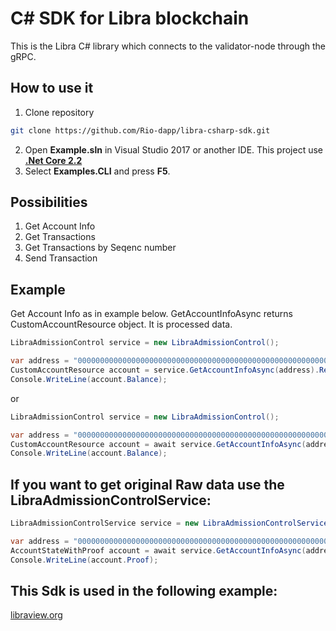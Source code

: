 # C# SDK for Libra blockchain

This is the Libra C# library which connects to the validator-node through the gRPC.

## How to use it

1. Clone repository
```bash
git clone https://github.com/Rio-dapp/libra-csharp-sdk.git
```
2. Open **Example.sln** in Visual Studio 2017 or another IDE. This project use [**.Net Core 2.2**](https://dotnet.microsoft.com/download/dotnet-core/2.2)
3. Select **Examples.CLI** and press **F5**.

## Possibilities

1. Get Account Info
2. Get Transactions
3. Get Transactions by Seqenc number
4. Send Transaction

## Example

Get Account Info as in example below. GetAccountInfoAsync returns CustomAccountResource object. It is processed data.

```csharp
LibraAdmissionControl service = new LibraAdmissionControl();

var address = "0000000000000000000000000000000000000000000000000000000000000000";
CustomAccountResource account = service.GetAccountInfoAsync(address).Result;
Console.WriteLine(account.Balance);
```
or

```csharp
LibraAdmissionControl service = new LibraAdmissionControl();

var address = "0000000000000000000000000000000000000000000000000000000000000000";
CustomAccountResource account = await service.GetAccountInfoAsync(address);
Console.WriteLine(account.Balance);
```

## If you want to get original Raw data use the LibraAdmissionControlService:

```csharp
LibraAdmissionControlService service = new LibraAdmissionControlService("ac.testnet.libra.org",8000);

var address = "0000000000000000000000000000000000000000000000000000000000000000";
AccountStateWithProof account = await service.GetAccountInfoAsync(address);
Console.WriteLine(account.Proof);
```

## This Sdk is used in the following example:
[libraview.org](https://libraview.org)

